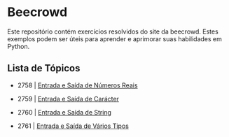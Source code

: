 # Beecrowd

Este repositório contém exercícios resolvidos do site da beecrowd. Estes exemplos podem ser úteis para aprender e aprimorar suas habilidades em Python.

## Lista de Tópicos

* 2758 | [Entrada e Saída de Números Reais](iniciante\python\2758\2758.py)

* 2759 | [Entrada e Saída de Carácter](iniciante\python\2759\2759.py)

* 2760 | [Entrada e Saída de String](iniciante\python\2760\2760.py)

* 2761 | [Entrada e Saída de Vários Tipos](iniciante\python\2761\2761.py)
